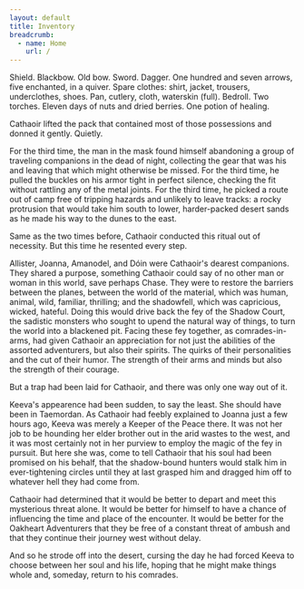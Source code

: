 ```yaml
---
layout: default
title: Inventory
breadcrumb:
  - name: Home
    url: /
---
```

Shield. Blackbow. Old bow. Sword. Dagger. One hundred and seven arrows, five enchanted, in a quiver. Spare clothes: shirt, jacket, trousers, underclothes, shoes. Pan, cutlery, cloth, waterskin (full). Bedroll. Two torches. Eleven days of nuts and dried berries. One potion of healing.

Cathaoir lifted the pack that contained most of those possessions and donned it gently. Quietly.

For the third time, the man in the mask found himself abandoning a group of traveling companions in the dead of night, collecting the gear that was his and leaving that which might otherwise be missed. For the third time, he pulled the buckles on his armor tight in perfect silence, checking the fit without rattling any of the metal joints. For the third time, he picked a route out of camp free of tripping hazards and unlikely to leave tracks: a rocky protrusion that would take him south to lower, harder-packed desert sands as he made his way to the dunes to the east.

Same as the two times before, Cathaoir conducted this ritual out of necessity. But this time he resented every step.

Allister, Joanna, Amanodel, and Dóin were Cathaoir's dearest companions. They shared a purpose, something Cathaoir could say of no other man or woman in this world, save perhaps Chase. They were to restore the barriers between the planes, between the world of the material, which was human, animal, wild, familiar, thrilling; and the shadowfell, which was capricious, wicked, hateful. Doing this would drive back the fey of the Shadow Court, the sadistic monsters who sought to upend the natural way of things, to turn the world into a blackened pit. Facing these fey together, as comrades-in-arms, had given Cathaoir an appreciation for not just the abilities of the assorted adventurers, but also their spirits. The quirks of their personalities and the cut of their humor. The strength of their arms and minds but also the strength of their courage.

But a trap had been laid for Cathaoir, and there was only one way out of it.

Keeva's appearence had been sudden, to say the least. She should have been in Taemordan. As Cathaoir had feebly explained to Joanna just a few hours ago, Keeva was merely a Keeper of the Peace there. It was not her job to be hounding her elder brother out in the arid wastes to the west, and it was most certainly not in her purview to employ the magic of the fey in pursuit. But here she was, come to tell Cathaoir that his soul had been promised on his behalf, that the shadow-bound hunters would stalk him in ever-tightening circles until they at last grasped him and dragged him off to whatever hell they had come from.

Cathaoir had determined that it would be better to depart and meet this mysterious threat alone. It would be better for himself to have a chance of influencing the time and place of the encounter. It would be better for the Oakheart Adventurers that they be free of a constant threat of ambush and that they continue their journey west without delay.

And so he strode off into the desert, cursing the day he had forced Keeva to choose between her soul and his life, hoping that he might make things whole and, someday, return to his comrades.
